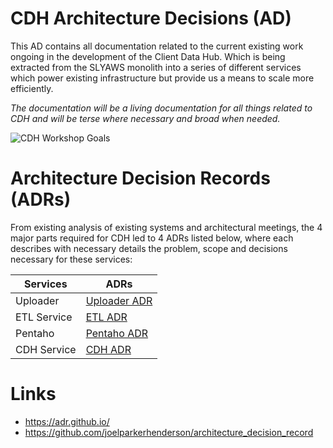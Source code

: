 # CDH Architecture Decisions (AD)
This AD contains all documentation related to the current existing work ongoing in the development of the Client Data Hub. Which is being extracted from the SLYAWS monolith into a series of different services which power existing infrastructure but provide us a means to scale more efficiently.

*The documentation will be a living documentation for all things related to CDH and will be terse where necessary and broad when needed.*

![CDH Workshop Goals](./assets/images/aab_workshop/aab_2.jpg)

# Architecture Decision Records (ADRs)

From existing analysis of existing systems and architectural meetings, the 4 major parts required for CDH led to 4 ADRs listed below, where each describes with necessary details the problem, scope and decisions necessary for these services:


Services    | ADRs
-------  | ---------
Uploader | [Uploader ADR](./adrs/uploaders.md)
ETL Service      | [ETL ADR](./adrs/etl.md)
Pentaho  | [Pentaho ADR](./adrs/pentaho.md)
CDH Service | [CDH ADR](./adrs/cdh.md)


# Links

- https://adr.github.io/
- https://github.com/joelparkerhenderson/architecture_decision_record